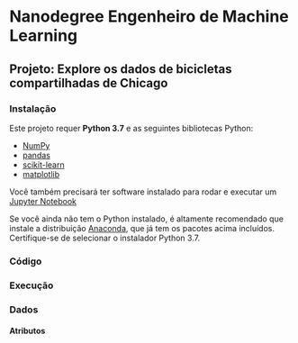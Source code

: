 # Nanodegree Engenheiro de Machine Learning
## Projeto: Explore os dados de bicicletas compartilhadas de Chicago

### Instalação

Este projeto requer **Python 3.7**  e as seguintes bibliotecas Python:

- [NumPy](http://www.numpy.org/)
- [pandas](http://pandas.pydata.org/)
- [scikit-learn](http://scikit-learn.org/stable/)
- [matplotlib](http://matplotlib.org/)

Você também precisará ter software instalado para rodar e executar um [Jupyter Notebook](http://ipython.org/notebook.html)

Se você ainda não tem o Python instalado, é altamente recomendado que instale a distribuição [Anaconda](http://continuum.io/downloads), que já tem os pacotes acima incluídos. Certifique-se de selecionar o instalador Python 3.7.

### Código



### Execução


### Dados


#### Atributos
